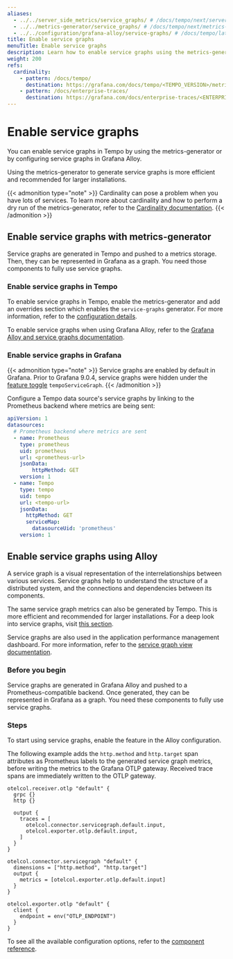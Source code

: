 ```yaml
---
aliases:
  - ../../server_side_metrics/service_graphs/ # /docs/tempo/next/server_side_metrics/service_graphs/
  - ../../metrics-generator/service_graphs/ # /docs/tempo/next/metrics-generator/service_graphs/
  - ../../configuration/grafana-alloy/service-graphs/ # /docs/tempo/latest/configuration/grafana-alloy/service-graphs/
title: Enable service graphs
menuTitle: Enable service graphs
description: Learn how to enable service graphs using the metrics-generator or Grafana Alloy.
weight: 200
refs:
  cardinality:
    - pattern: /docs/tempo/
      destination: https://grafana.com/docs/tempo/<TEMPO_VERSION>/metrics-from-traces/metrics-generator/cardinality/
    - pattern: /docs/enterprise-traces/
      destination: https://grafana.com/docs/enterprise-traces/<ENTERPRISE_TRACES_VERSION>/metrics-generator/cardinality/
---
```



# Enable service graphs

You can enable service graphs in Tempo by using the metrics-generator or by configuring service graphs in Grafana Alloy.

Using the metrics-generator to generate service graphs is more efficient and recommended for larger installations.

{{< admonition type="note" >}}
Cardinality can pose a problem when you have lots of services.
To learn more about cardinality and how to perform a dry run of the metrics-generator, refer to the [Cardinality documentation](ref:cardinality).
{{< /admonition >}}

## Enable service graphs with metrics-generator

Service graphs are generated in Tempo and pushed to a metrics storage.
Then, they can be represented in Grafana as a graph.
You need those components to fully use service graphs.

### Enable service graphs in Tempo

To enable service graphs in Tempo, enable the metrics-generator and add an overrides section which enables the `service-graphs` generator.
For more information, refer to the [configuration details](https://grafana.com/docs/tempo/<TEMPO_VERSION>/configuration#metrics-generator).

To enable service graphs when using Grafana Alloy, refer to the [Grafana Alloy and service graphs documentation](https://grafana.com/docs/tempo/<TEMPO_VERSION>/metrics-from-traces/service-graphs/service-graphs-alloy/).

### Enable service graphs in Grafana

{{< admonition type="note" >}}
Service graphs are enabled by default in Grafana. Prior to Grafana 9.0.4, service graphs were hidden
under the [feature toggle](/docs/grafana/<GRAFANA_VERSION>/setup-grafana/configure-grafana) `tempoServiceGraph`.
{{< /admonition >}}

Configure a Tempo data source's service graphs by linking to the Prometheus backend where metrics are being sent:

```yaml
apiVersion: 1
datasources:
  # Prometheus backend where metrics are sent
  - name: Prometheus
    type: prometheus
    uid: prometheus
    url: <prometheus-url>
    jsonData:
        httpMethod: GET
    version: 1
  - name: Tempo
    type: tempo
    uid: tempo
    url: <tempo-url>
    jsonData:
      httpMethod: GET
      serviceMap:
        datasourceUid: 'prometheus'
    version: 1
```

## Enable service graphs using Alloy

A service graph is a visual representation of the interrelationships between various services.
Service graphs help to understand the structure of a distributed system,
and the connections and dependencies between its components.

The same service graph metrics can also be generated by Tempo.
This is more efficient and recommended for larger installations.
For a deep look into service graphs, visit [this section](https://grafana.com/docs/tempo/<TEMPO_VERSION>/metrics-from-traces/service_graphs).

Service graphs are also used in the application performance management dashboard.
For more information, refer to the [service graph view documentation](https://grafana.com/docs/tempo/<TEMPO_VERSION>/metrics-from-traces/service-graph-view).

### Before you begin

Service graphs are generated in Grafana Alloy and pushed to a Prometheus-compatible backend.
Once generated, they can be represented in Grafana as a graph.
You need these components to fully use service graphs.

### Steps

To start using service graphs, enable the feature in the Alloy configuration.

The following example adds the `http.method` and `http.target` span attributes as Prometheus labels
to the generated service graph metrics, before writing the metrics to the Grafana OTLP gateway.
Received trace spans are immediately written to the OTLP gateway.

```alloy
otelcol.receiver.otlp "default" {
  grpc {}
  http {}

  output {
    traces = [
      otelcol.connector.servicegraph.default.input,
      otelcol.exporter.otlp.default.input,
    ]
  }
}

otelcol.connector.servicegraph "default" {
  dimensions = ["http.method", "http.target"]
  output {
    metrics = [otelcol.exporter.otlp.default.input]
  }
}

otelcol.exporter.otlp "default" {
  client {
    endpoint = env("OTLP_ENDPOINT")
  }
}
```

To see all the available configuration options, refer to the [component reference](https://grafana.com/docs/alloy/<ALLOY_VERSION>/reference/components/otelcol/otelcol.connector.servicegraph/).

